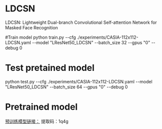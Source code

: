 # LDCSN
LDCSN: Lightweight Dual-branch Convolutional Self-attention Network for Masked Face Recognition

#Train model
python train.py
--cfg
./experiments/CASIA-112x112-LDCSN.yaml
--model
"LResNet50_LDCSN"
--batch_size
32
--gpus
"0"
--debug
0

# Test pretained model
python test.py 
--cfg
./experiments/CASIA-112x112-LDCSN.yaml
--model
"LResNet50_LDCSN"
--batch_size
64
--gpus
"0"
--debug
0

# Pretrained model
[预训练模型链接：](https://pan.baidu.com/s/1WT1IANT8nf5mPacvahjpVA)
提取码：1q4g
